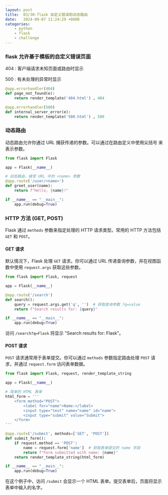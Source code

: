 ```yaml
---
layout: post
title:  03/30-flask 自定义错误和动态路由
date:   2024-09-07 11:24:29 +0800
categories: 
    - python 
    - flask
    - challenge
---
```


### flask 允许基于模板的自定义错误页面

404 : 客户端请求未知页面或路由时显示

500 : 有未处理的异常时显示

```py
@app.errorhandler(404)
def page_not_found(e):
    return render_template('404.html') , 404

@app.errorhandler(500)
def internal_server_error(e):
    return render_template('500.html') , 500
```

### 动态路由

动态路由允许你通过 URL 捕获传递的参数。可以通过在路由定义中使用尖括号 <parameter> 来表示参数。

```py
from flask import Flask

app = Flask(__name__)

# 动态路由，接受 URL 中的 <name> 参数
@app.route('/user/<name>')
def greet_user(name):
    return f"Hello, {name}!"

if __name__ == "__main__":
    app.run(debug=True)
```

### HTTP 方法 (GET, POST)

Flask 通过 `methods` 参数来指定处理的 HTTP 请求类型。常用的 HTTP 方法包括 `GET` 和 `POST`。

#### **GET 请求**
默认情况下，Flask 处理 `GET` 请求。你可以通过 URL 传递查询参数，并在视图函数中使用 `request.args` 获取这些参数。

```python
from flask import Flask, request

app = Flask(__name__)

@app.route('/search')
def search():
    query = request.args.get('q', '')  # 获取查询参数 ?q=value
    return f"Search results for: {query}"

if __name__ == "__main__":
    app.run(debug=True)
```

访问 `/search?q=Flask` 将显示 "Search results for: Flask"。

#### **POST 请求**
`POST` 请求通常用于表单提交。你可以通过 `methods` 参数指定路由处理 `POST` 请求，并通过 `request.form` 访问表单数据。

```python
from flask import Flask, request, render_template_string

app = Flask(__name__)

# 简单的 HTML 表单
html_form = '''
    <form method="POST">
        <label for="name">Name:</label>
        <input type="text" name="name" id="name">
        <input type="submit" value="Submit">
    </form>
'''

@app.route('/submit', methods=['GET', 'POST'])
def submit_form():
    if request.method == 'POST':
        name = request.form['name']  # 获取表单提交的 name 字段
        return f"Form submitted with name: {name}"
    return render_template_string(html_form)

if __name__ == "__main__":
    app.run(debug=True)
```

在这个例子中，访问 `/submit` 会显示一个 HTML 表单。提交表单后，页面将显示表单中输入的名字。
